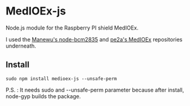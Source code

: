 # MedIOEx-js
Node.js module for the Raspberry PI shield MedIOEx.

I used the [Manewu's node-bcm2835](https://github.com/Manewu/node-bcm2835) and [pe2a's MedIOEx](https://github.com/pe2a/MedIOEx) repositories underneath.

## Install
```
sudo npm install medioex-js --unsafe-perm
```

P.S. : It needs sudo and --unsafe-perm parameter because after install, node-gyp builds the package.
